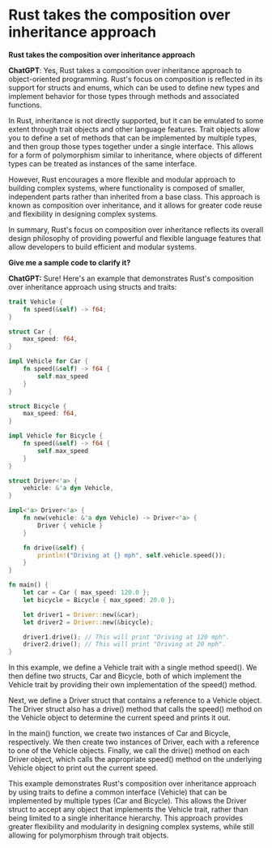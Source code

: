# Rust takes the composition over inheritance approach

**Rust takes the composition over inheritance approach**

**ChatGPT**: Yes, Rust takes a composition over inheritance approach to object-oriented programming. Rust's focus on composition is reflected in its support for structs and enums, which can be used to define new types and implement behavior for those types through methods and associated functions.

In Rust, inheritance is not directly supported, but it can be emulated to some extent through trait objects and other language features. Trait objects allow you to define a set of methods that can be implemented by multiple types, and then group those types together under a single interface. This allows for a form of polymorphism similar to inheritance, where objects of different types can be treated as instances of the same interface.

However, Rust encourages a more flexible and modular approach to building complex systems, where functionality is composed of smaller, independent parts rather than inherited from a base class. This approach is known as composition over inheritance, and it allows for greater code reuse and flexibility in designing complex systems.

In summary, Rust's focus on composition over inheritance reflects its overall design philosophy of providing powerful and flexible language features that allow developers to build efficient and modular systems.

**Give me a sample code to clarify it?**

**ChatGPT:** Sure! Here's an example that demonstrates Rust's composition over inheritance approach using structs and traits:

```rust
trait Vehicle {
    fn speed(&self) -> f64;
}

struct Car {
    max_speed: f64,
}

impl Vehicle for Car {
    fn speed(&self) -> f64 {
        self.max_speed
    }
}

struct Bicycle {
    max_speed: f64,
}

impl Vehicle for Bicycle {
    fn speed(&self) -> f64 {
        self.max_speed
    }
}

struct Driver<'a> {
    vehicle: &'a dyn Vehicle,
}

impl<'a> Driver<'a> {
    fn new(vehicle: &'a dyn Vehicle) -> Driver<'a> {
        Driver { vehicle }
    }

    fn drive(&self) {
        println!("Driving at {} mph", self.vehicle.speed());
    }
}

fn main() {
    let car = Car { max_speed: 120.0 };
    let bicycle = Bicycle { max_speed: 20.0 };

    let driver1 = Driver::new(&car);
    let driver2 = Driver::new(&bicycle);

    driver1.drive(); // This will print "Driving at 120 mph".
    driver2.drive(); // This will print "Driving at 20 mph".
}
```

In this example, we define a Vehicle trait with a single method speed(). We then define two structs, Car and Bicycle, both of which implement the Vehicle trait by providing their own implementation of the speed() method.

Next, we define a Driver struct that contains a reference to a Vehicle object. The Driver struct also has a drive() method that calls the speed() method on the Vehicle object to determine the current speed and prints it out.

In the main() function, we create two instances of Car and Bicycle, respectively. We then create two instances of Driver, each with a reference to one of the Vehicle objects. Finally, we call the drive() method on each Driver object, which calls the appropriate speed() method on the underlying Vehicle object to print out the current speed.

This example demonstrates Rust's composition over inheritance approach by using traits to define a common interface (Vehicle) that can be implemented by multiple types (Car and Bicycle). This allows the Driver struct to accept any object that implements the Vehicle trait, rather than being limited to a single inheritance hierarchy. This approach provides greater flexibility and modularity in designing complex systems, while still allowing for polymorphism through trait objects.


